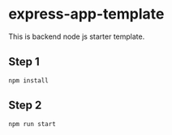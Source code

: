 # express-app-template
This is backend node js starter template.


## Step 1
    npm install
    
## Step 2
    npm run start
